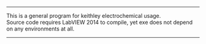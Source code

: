 ****
This is a general program for keithley electrochemical usage.<br>
Source code requires LabVIEW 2014 to compile, yet exe does not depend on any environments at all.<br>
****